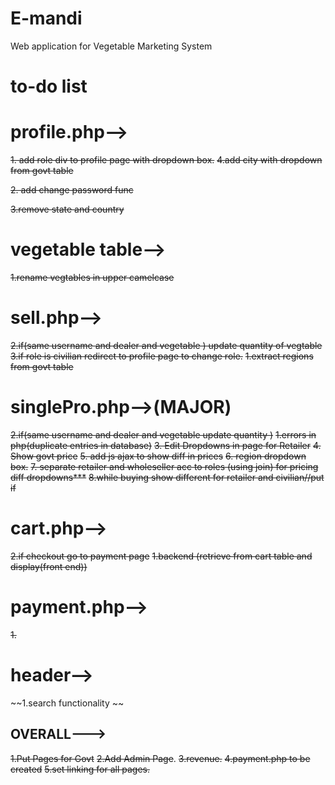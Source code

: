 # E-mandi
Web application for Vegetable Marketing System



# to-do list

# profile.php-->
~~1. add role div to profile page with dropdown box.~~
~~4.add city with dropdown from govt table~~
	
~~2. add change password func~~

~~3.remove state and country~~
	
		
# vegetable table-->

~~1.rename vegtables in upper camelcase~~

# sell.php-->
	
~~2.if(same username and dealer and vegetable ) update quantity of vegtable~~
	~~3.if role is civilian redirect to profile page to change role.~~
~~1.extract regions from govt table~~

# singlePro.php-->(MAJOR)
~~2.if(same username and dealer and vegetable update quantity )~~
~~1.errors in php(duplicate entries in database)~~
~~3. Edit Dropdowns  in page for Retailer~~
~~4. Show govt price~~
~~5. add js ajax to show diff in prices~~
~~6. region dropdown box.~~
~~7. separate retailer and wholeseller acc to roles (using join)  for pricing diff dropdowns***~~
~~8.while buying show different for retailer and civilian//put if~~
	
	

# cart.php-->
~~2.if checkout go to payment page~~
~~1.backend (retrieve from cart table and display(front end))~~
	
	

# payment.php-->

~~1.~~




# header-->

~~1.search functionality ~~




##  OVERALL--->

~~1.Put Pages for Govt~~
~~2.Add Admin Page~~.
~~3.revenue.~~
~~4.payment.php to be created~~
~~5.set linking for all pages.~~


